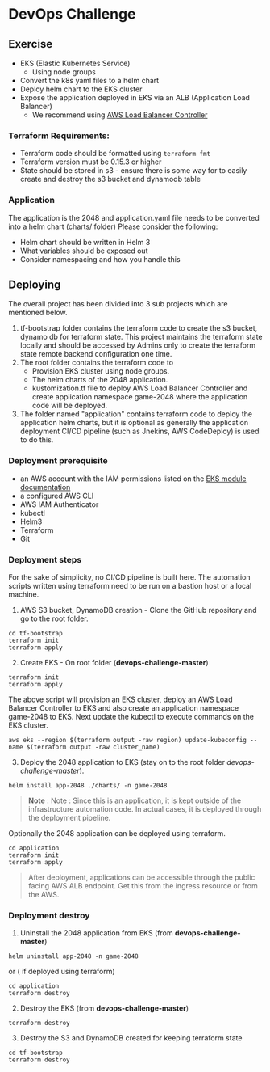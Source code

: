 # DevOps Challenge

## Exercise
* EKS (Elastic Kubernetes Service)
  * Using node groups
* Convert the k8s yaml files to a helm chart
* Deploy helm chart to the EKS cluster
* Expose the application deployed in EKS via an ALB (Application Load Balancer)
    * We recommend using [AWS Load Balancer Controller](https://kubernetes-sigs.github.io/aws-load-balancer-controller/v2.2/)

### Terraform Requirements:
* Terraform code should be formatted using `terraform fmt`
* Terraform version must be 0.15.3 or higher
* State should be stored in s3 - ensure there is some way for to easily create and destroy the s3 bucket and dynamodb table

### Application
The application is the 2048 and application.yaml file needs to be converted into a helm chart (charts/ folder)
Please consider the following:
* Helm chart should be written in Helm 3
* What variables should be exposed out
* Consider namespacing and how you handle this


## Deploying

The overall project has been divided into 3 sub projects which are mentioned below.
1. tf-bootstrap folder contains the terraform code to create the s3 bucket, dynamo db for terraform state. This project maintains the terraform state locally and should be accessed by Admins only to create the terraform state remote backend configuration one time.
2. The root folder contains the terraform code to 
   - Provision EKS cluster using node groups.
   - The helm charts of the 2048 application.
   - kustomization.tf file to deploy AWS Load Balancer Controller and create application namespace game-2048 where the application code will be deployed.
3. The folder named "application" contains terraform code to deploy the application helm charts, but it is optional as generally the application deployment CI/CD pipeline (such as Jnekins, AWS CodeDeploy) is used to do this. 

### Deployment prerequisite
- an AWS account with the IAM permissions listed on the [EKS module documentation](https://github.com/terraform-aws-modules/terraform-aws-eks/blob/master/docs/iam-permissions.md)
- a configured AWS CLI
- AWS IAM Authenticator
- kubectl
- Helm3
- Terraform
- Git

### Deployment steps
For the sake of simplicity, no CI/CD pipeline is built here. The automation scripts written using terraform need to be run on a bastion host or a local machine.

1. AWS S3 bucket, DynamoDB creation - Clone the GitHub repository and go to the root folder.
```
cd tf-bootstrap
terraform init
terraform apply 
```
2. Create EKS - On root folder (**devops-challenge-master**)
```
terraform init
terraform apply 
```
The above script will provision an EKS cluster, deploy an AWS Load Balancer Controller to EKS and also create an application namespace game-2048 to EKS.
Next update the kubectl to execute commands on the EKS cluster.
```
aws eks --region $(terraform output -raw region) update-kubeconfig --name $(terraform output -raw cluster_name)
```

3. Deploy the 2048 application to EKS (stay on to the root folder *devops-challenge-master*). 
```
helm install app-2048 ./charts/ -n game-2048
```
> **Note** : Note : Since this is an application, it is kept outside of the infrastructure automation code. In actual cases, it is deployed through the deployment pipeline.

Optionally the 2048 application can be deployed using terraform.
```
cd application
terraform init
terraform apply
```
> After deployment, applications can be accessible through the public facing AWS ALB endpoint. Get this from the ingress resource or from the AWS.

### Deployment destroy
1. Uninstall the 2048 application from EKS (from **devops-challenge-master**)
```
helm uninstall app-2048 -n game-2048
```
or ( if deployed using terraform)
```
cd application
terraform destroy
```
2. Destroy the EKS  (from **devops-challenge-master**)
```
terraform destroy
```
3. Destroy the S3 and DynamoDB created for keeping terraform state
```
cd tf-bootstrap
terraform destroy
```
